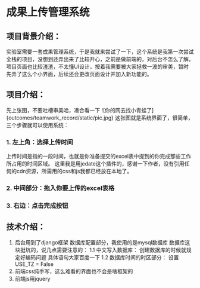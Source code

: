 # 成果上传管理系统

## 项目背景介绍：

实验室需要一套成果管理系统，于是我就来尝试了一下，这个系统是我第一次尝试全栈的项目，没想到还弄出来了比较开心，之前是做前端的，对后台不怎么了解，项目页面也比较渣渣，不太懂UI设计，按着我需要被大家拯救一波的审美，暂时先弄了这么个小界面，后续还会更改页面设计并加入新功能的。

## 项目介绍：

先上张图，不要吐槽审美哈，凑合看一下
![你的网去找小青蛙了]{outcomes/teamwork_record/static/pic.jpg}
这张图就是系统界面了，很简单，三个步骤就可以使用系统：

### 1. 左上角：选择上传时间

上传时间是指的一段时间，也就是你准备提交的excel表中提到的你完成那些工作所占用的时间区域。
这里我是用jedate这个插件的，感谢一下作者，没有引用任何的cdn资源，所需用的css和js我都已经放在本地了。

### 2. 中间部分：拖入你要上传的excel表格

### 3. 右边：点击完成按钮

## 技术介绍：

1. 后台用到了django框架
数据库配置部分，我使用的是mysql数据库
数据库这块挺坑的，说几点需要注意的：
1.1 中文写入数据库：
创建数据库的时候就规定好编码问题
具体语句大家百度一下
1.2 数据库时间的时区部分：
设置USE_TZ = False
2. 前端css纯手写，这么难看的界面也不会是啥框架的
3. 前端js用jquery

